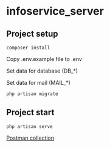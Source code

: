 # infoservice_server

## Project setup
```
composer install
```
<p>Copy .env.example file to .env</p>
<p>Set data for database (DB_*)</p>
<p>Set data for mail (MAIL_*)</p>

```
php artisan migrate
```

## Project start
```
php artisan serve
```

<a href="https://www.postman.com/spaceflight-technologist-30482878/workspace/infoservicetest/collection/17525498-7dff734c-d848-4204-8ff2-cf69792f39b9">Postman collection</a>
